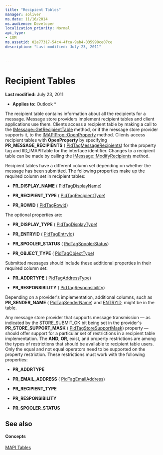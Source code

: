 ```yaml
---
title: "Recipient Tables"
manager: soliver
ms.date: 11/16/2014
ms.audience: Developer
localization_priority: Normal
api_type:
- COM
ms.assetid: 02e77317-54c4-4fca-9ab4-835998ce07ce
description: "Last modified: July 23, 2011"
 
 
---
```


# Recipient Tables

 **Last modified:** July 23, 2011 
  
 * **Applies to:** Outlook * 
  
The recipient table contains information about all the recipients for a message. Message store providers implement recipient tables and client applications use them. Clients access a recipient table by making a call to the [IMessage::GetRecipientTable](imessage-getrecipienttable.md) method, or if the message store provider supports it, to the [IMAPIProp::OpenProperty](imapiprop-openproperty.md) method. Clients access recipient tables with **OpenProperty** by specifying **PR_MESSAGE_RECIPIENTS** ( [PidTagMessageRecipients](pidtagmessagerecipients-canonical-property.md)) for the property tag and IID_IMAPITable for the interface identifier. Changes to a recipient table can be made by calling the [IMessage::ModifyRecipients](imessage-modifyrecipients.md) method. 
  
Recipient tables have a different column set depending on whether the message has been submitted. The following properties make up the required column set in recipient tables:
  
- **PR_DISPLAY_NAME** ( [PidTagDisplayName](pidtagdisplayname-canonical-property.md))
    
- **PR_RECIPIENT_TYPE** ( [PidTagRecipientType](pidtagrecipienttype-canonical-property.md))
    
- **PR_ROWID** ( [PidTagRowid](pidtagrowid-canonical-property.md))
    
The optional properties are:
  
- **PR_DISPLAY_TYPE** ( [PidTagDisplayType](pidtagdisplaytype-canonical-property.md))
    
- **PR_ENTRYID** ( [PidTagEntryId](pidtagentryid-canonical-property.md))
    
- **PR_SPOOLER_STATUS** ( [PidTagSpoolerStatus](pidtagspoolerstatus-canonical-property.md))
    
- **PR_OBJECT_TYPE** ( [PidTagObjectType](pidtagobjecttype-canonical-property.md))
    
Submitted messages should include these additional properties in their required column set:
  
- **PR_ADDRTYPE** ( [PidTagAddressType](pidtagaddresstype-canonical-property.md))
    
- **PR_RESPONSIBILITY** ( [PidTagResponsibility](pidtagresponsibility-canonical-property.md))
    
Depending on a provider's implementation, additional columns, such as **PR_SENDER_NAME** ( [PidTagSenderName](pidtagsendername-canonical-property.md)) and [ENTRYID](entryid.md), might be in the table.
  
Any message store provider that supports message transmission — as indicated by the STORE_SUBMIT_OK bit being set in the provider's **PR_STORE_SUPPORT_MASK** ( [PidTagStoreSupportMask](pidtagstoresupportmask-canonical-property.md)) property — should offer support for a particular set of restrictions in a recipient table implementation. The **AND**, **OR**, exist, and property restrictions are among the types of restrictions that should be available to recipient table users. Only the equal and not equal operators need to be supported on the property restriction. These restrictions must work with the following properties:
  
- **PR_ADDRTYPE**
    
- **PR_EMAIL_ADDRESS** ( [PidTagEmailAddress](pidtagemailaddress-canonical-property.md)) 
    
- **PR_RECIPIENT_TYPE**
    
- **PR_RESPONSIBILITY**
    
- **PR_SPOOLER_STATUS**
    
## See also

#### Concepts

[MAPI Tables](mapi-tables.md)

